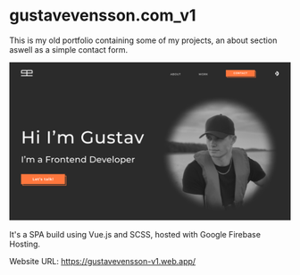 # gustavevensson.com_v1
This is my old portfolio containing some of my projects, an about section aswell as a simple contact form.

![](https://github.com/gustav-evensson/gustavevensson-v1/blob/main/assets/image%2042.jpg)

It's a SPA build using Vue.js and SCSS, hosted with Google Firebase Hosting.

Website URL: https://gustavevensson-v1.web.app/
